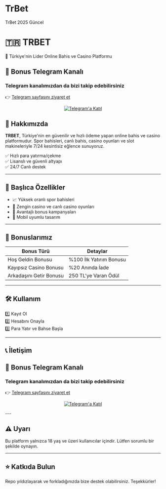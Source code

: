 # TrBet
TrBet 2025 Güncel

# 🇹🇷 TRBET

🎲 Türkiye'nin Lider Online Bahis ve Casino Platformu

<!-- TELEGRAM VE İLETİŞİM -->
<h2>📲 Bonus Telegram Kanalı</h2>
<h3>Telegram kanalımızdan da bizi takip edebilirsiniz</h3>
<p>
  👉 <a href="https://t.me/+yG5pKfqA0RtkMjY0">Telegram sayfasını ziyaret et</a>
</p>
<p align="center">
  <a href="https://t.me/+yG5pKfqA0RtkMjY0">
    <img src="https://resmim.net/cdn/2025/06/20/TtdcDh.png" alt="Telegram'a Katıl" />
  </a>
</p>

## 📌 Hakkımızda

**TRBET**, Türkiye'nin en güvenilir ve hızlı ödeme yapan online bahis ve casino platformudur. Spor bahisleri, canlı bahis, casino oyunları ve slot makineleriyle 7/24 kesintisiz eğlence sunuyoruz.

✅ Hızlı para yatırma/çekme  
✅ Lisanslı ve güvenli altyapı  
✅ 24/7 Canlı destek

---

## 🚀 Başlıca Özellikler

- 📈 Yüksek oranlı spor bahisleri
- 🎰 Zengin casino ve canlı casino oyunları
- 💸 Avantajlı bonus kampanyaları
- 📱 Mobil uyumlu tasarım

---

## 🎁 Bonuslarımız

| Bonus Türü              | Detaylar                            |
|--------------------------|-------------------------------------|
| Hoş Geldin Bonusu        | %100 İlk Yatırım Bonusu             |
| Kayıpsız Casino Bonusu   | %20 Anında İade                     |
| Arkadaşını Getir Bonusu  | 250 TL'ye Varan Ödül                |

---

## 🛠️ Kullanım

1️⃣ Kayıt Ol  
2️⃣ Hesabını Onayla  
3️⃣ Para Yatır ve Bahse Başla  


---

## 📞 İletişim

<!-- TELEGRAM VE İLETİŞİM -->
<h2>📲 Bonus Telegram Kanalı</h2>
<h3>Telegram kanalımızdan da bizi takip edebilirsiniz</h3>
<p>
  👉 <a href="https://t.me/+yG5pKfqA0RtkMjY0">Telegram sayfasını ziyaret et</a>
</p>
<p align="center">
  <a href="https://t.me/+yG5pKfqA0RtkMjY0">
    <img src="https://resmim.net/cdn/2025/06/20/TtdcDh.png" alt="Telegram'a Katıl" />
  </a>
</p>
---

## ⚠️ Uyarı

Bu platform yalnızca 18 yaş ve üzeri kullanıcılar içindir. Lütfen sorumlu bir şekilde oynayın.

---

## ⭐ Katkıda Bulun

Repo yıldızlayarak ve forkladığınızda bize destek olabilirsiniz. Teşekkürler!


